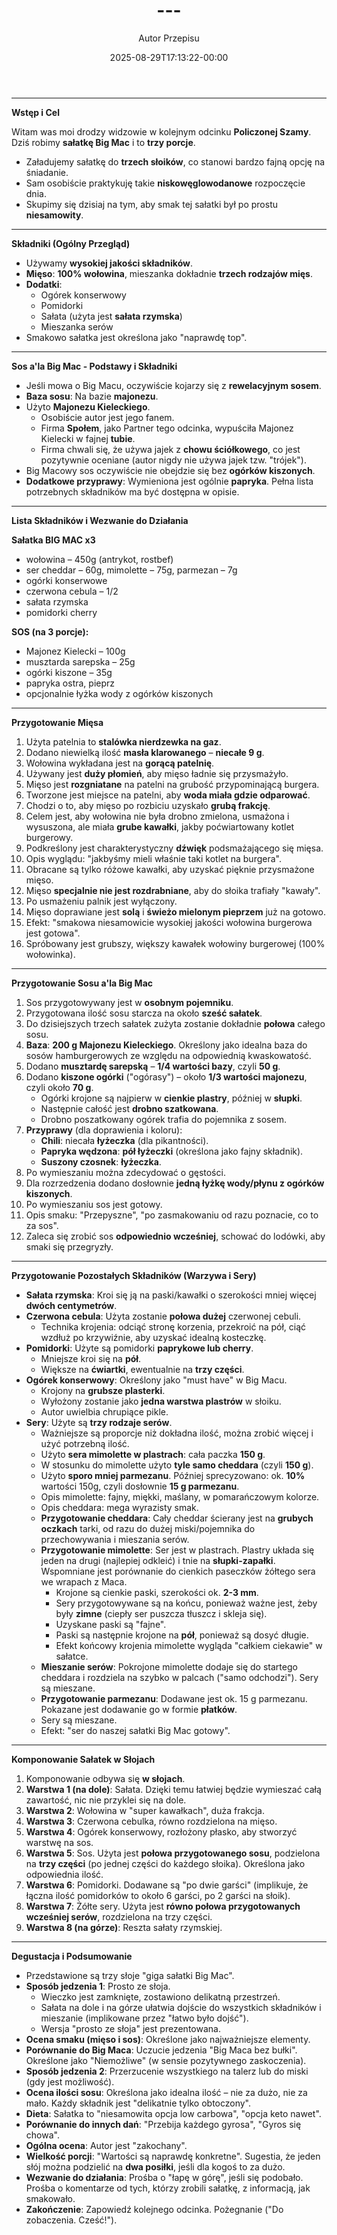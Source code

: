 ﻿---
draft: true
title: "---"
author: "Autor Przepisu"
recipe_image: images/recipe-headers/default.avif
date: 2025-08-29T17:13:22-00:00
categories: ["sniadania"]
tags: ["draft"]
tagline: "Przepis do sformatowania"
servings: 4
prep_time: 15
cook: true
cook_time: 30
calories: 300
protein: 20
fat: 10
carbohydrate: 25
---
---

**Wstęp i Cel**

Witam was moi drodzy widzowie w kolejnym odcinku **Policzonej Szamy**. Dziś robimy **sałatkę Big Mac** i to **trzy porcje**.

*   Załadujemy sałatkę do **trzech słoików**, co stanowi bardzo fajną opcję na śniadanie.
*   Sam osobiście praktykuję takie **niskowęglowodanowe** rozpoczęcie dnia.
*   Skupimy się dzisiaj na tym, aby smak tej sałatki był po prostu **niesamowity**.

---

**Składniki (Ogólny Przegląd)**

*   Używamy **wysokiej jakości składników**.
*   **Mięso**: **100% wołowina**, mieszanka dokładnie **trzech rodzajów mięs**.
*   **Dodatki**:
    *   Ogórek konserwowy
    *   Pomidorki
    *   Sałata (użyta jest **sałata rzymska**)
    *   Mieszanka serów
*   Smakowo sałatka jest określona jako "naprawdę top".

---

**Sos a'la Big Mac - Podstawy i Składniki**

*   Jeśli mowa o Big Macu, oczywiście kojarzy się z **rewelacyjnym sosem**.
*   **Baza sosu**: Na bazie **majonezu**.
*   Użyto **Majonezu Kieleckiego**.
    *   Osobiście autor jest jego fanem.
    *   Firma **Społem**, jako Partner tego odcinka, wypuściła Majonez Kielecki w fajnej **tubie**.
    *   Firma chwali się, że używa jajek z **chowu ściółkowego**, co jest pozytywnie oceniane (autor nigdy nie używa jajek tzw. "trójek").
*   Big Macowy sos oczywiście nie obejdzie się bez **ogórków kiszonych**.
*   **Dodatkowe przyprawy**: Wymieniona jest ogólnie **papryka**. Pełna lista potrzebnych składników ma być dostępna w opisie.

---

**Lista Składników i Wezwanie do Działania**

**Sałatka BIG MAC x3**

- wołowina – 450g (antrykot, rostbef)
- ser cheddar – 60g, mimolette – 75g, parmezan – 7g
- ogórki konserwowe
- czerwona cebula – 1/2
- sałata rzymska
- pomidorki cherry

**SOS (na 3 porcje):**

- Majonez Kielecki – 100g
- musztarda sarepska – 25g
- ogórki kiszone – 35g
- papryka ostra, pieprz
- opcjonalnie łyżka wody z ogórków kiszonych

---

**Przygotowanie Mięsa**

1.  Użyta patelnia to **stalówka nierdzewka na gaz**.
2.  Dodano niewielką ilość **masła klarowanego** – **niecałe 9 g**.
3.  Wołowina wykładana jest na **gorącą patelnię**.
4.  Używany jest **duży płomień**, aby mięso ładnie się przysmażyło.
5.  Mięso jest **rozgniatane** na patelni na grubość przypominającą burgera.
6.  Tworzone jest miejsce na patelni, aby **woda miała gdzie odparować**.
7.  Chodzi o to, aby mięso po rozbiciu uzyskało **grubą frakcję**.
8.  Celem jest, aby wołowina nie była drobno zmielona, usmażona i wysuszona, ale miała **grube kawałki**, jakby poćwiartowany kotlet burgerowy.
9.  Podkreślony jest charakterystyczny **dźwięk** podsmażającego się mięsa.
10. Opis wyglądu: "jakbyśmy mieli właśnie taki kotlet na burgera".
11. Obracane są tylko różowe kawałki, aby uzyskać pięknie przysmażone mięso.
12. Mięso **specjalnie nie jest rozdrabniane**, aby do słoika trafiały "kawały".
13. Po usmażeniu palnik jest wyłączony.
14. Mięso doprawiane jest **solą** i **świeżo mielonym pieprzem** już na gotowo.
15. Efekt: "smakowa niesamowicie wysokiej jakości wołowina burgerowa jest gotowa".
16. Spróbowany jest grubszy, większy kawałek wołowiny burgerowej (100% wołowinka).

---

**Przygotowanie Sosu a'la Big Mac**

1.  Sos przygotowywany jest w **osobnym pojemniku**.
2.  Przygotowana ilość sosu starcza na około **sześć sałatek**.
3.  Do dzisiejszych trzech sałatek zużyta zostanie dokładnie **połowa** całego sosu.
4.  **Baza**: **200 g Majonezu Kieleckiego**. Określony jako idealna baza do sosów hamburgerowych ze względu na odpowiednią kwaskowatość.
5.  Dodano **musztardę sarepską** – **1/4 wartości bazy**, czyli **50 g**.
6.  Dodano **kiszone ogórki** ("ogórasy") – około **1/3 wartości majonezu**, czyli około **70 g**.
    *   Ogórki krojone są najpierw w **cienkie plastry**, później w **słupki**.
    *   Następnie całość jest **drobno szatkowana**.
    *   Drobno poszatkowany ogórek trafia do pojemnika z sosem.
7.  **Przyprawy** (dla doprawienia i koloru):
    *   **Chili**: niecała **łyżeczka** (dla pikantności).
    *   **Papryka wędzona**: **pół łyżeczki** (określona jako fajny składnik).
    *   **Suszony czosnek**: **łyżeczka**.
8.  Po wymieszaniu można zdecydować o gęstości.
9.  Dla rozrzedzenia dodano dosłownie **jedną łyżkę wody/płynu z ogórków kiszonych**.
10. Po wymieszaniu sos jest gotowy.
11. Opis smaku: "Przepyszne", "po zasmakowaniu od razu poznacie, co to za sos".
12. Zaleca się zrobić sos **odpowiednio wcześniej**, schować do lodówki, aby smaki się przegryzły.

---

**Przygotowanie Pozostałych Składników (Warzywa i Sery)**

*   **Sałata rzymska**: Kroi się ją na paski/kawałki o szerokości mniej więcej **dwóch centymetrów**.
*   **Czerwona cebula**: Użyta zostanie **połowa dużej** czerwonej cebuli.
    *   Technika krojenia: odciąć stronę korzenia, przekroić na pół, ciąć wzdłuż po krzywiźnie, aby uzyskać idealną kosteczkę.
*   **Pomidorki**: Użyte są pomidorki **paprykowe lub cherry**.
    *   Mniejsze kroi się na **pół**.
    *   Większe na **ćwiartki**, ewentualnie na **trzy części**.
*   **Ogórek konserwowy**: Określony jako "must have" w Big Macu.
    *   Krojony na **grubsze plasterki**.
    *   Wyłożony zostanie jako **jedna warstwa plastrów** w słoiku.
    *   Autor uwielbia chrupiące pikle.
*   **Sery**: Użyte są **trzy rodzaje serów**.
    *   Ważniejsze są proporcje niż dokładna ilość, można zrobić więcej i użyć potrzebną ilość.
    *   Użyto **sera mimolette w plastrach**: cała paczka **150 g**.
    *   W stosunku do mimolette użyto **tyle samo cheddara** (czyli **150 g**).
    *   Użyto **sporo mniej parmezanu**. Później sprecyzowano: ok. **10%** wartości 150g, czyli dosłownie **15 g parmezanu**.
    *   Opis mimolette: fajny, miękki, maślany, w pomarańczowym kolorze.
    *   Opis cheddara: mega wyrazisty smak.
    *   **Przygotowanie cheddara**: Cały cheddar ścierany jest na **grubych oczkach** tarki, od razu do dużej miski/pojemnika do przechowywania i mieszania serów.
    *   **Przygotowanie mimolette**: Ser jest w plastrach. Plastry układa się jeden na drugi (najlepiej odkleić) i tnie na **słupki-zapałki**. Wspomniane jest porównanie do cienkich paseczków żółtego sera we wrapach z Maca.
        *   Krojone są cienkie paski, szerokości ok. **2-3 mm**.
        *   Sery przygotowywane są na końcu, ponieważ ważne jest, żeby były **zimne** (ciepły ser puszcza tłuszcz i skleja się).
        *   Uzyskane paski są "fajne".
        *   Paski są następnie krojone na **pół**, ponieważ są dosyć długie.
        *   Efekt końcowy krojenia mimolette wygląda "całkiem ciekawie" w sałatce.
    *   **Mieszanie serów**: Pokrojone mimolette dodaje się do startego cheddara i rozdziela na szybko w palcach ("samo odchodzi"). Sery są mieszane.
    *   **Przygotowanie parmezanu**: Dodawane jest ok. 15 g parmezanu. Pokazane jest dodawanie go w formie **płatków**.
    *   Sery są mieszane.
    *   Efekt: "ser do naszej sałatki Big Mac gotowy".

---

**Komponowanie Sałatek w Słojach**

1.  Komponowanie odbywa się **w słojach**.
2.  **Warstwa 1 (na dole)**: Sałata. Dzięki temu łatwiej będzie wymieszać całą zawartość, nic nie przyklei się na dole.
3.  **Warstwa 2**: Wołowina w "super kawałkach", duża frakcja.
4.  **Warstwa 3**: Czerwona cebulka, równo rozdzielona na mięso.
5.  **Warstwa 4**: Ogórek konserwowy, rozłożony płasko, aby stworzyć warstwę na sos.
6.  **Warstwa 5**: Sos. Użyta jest **połowa przygotowanego sosu**, podzielona na **trzy części** (po jednej części do każdego słoika). Określona jako odpowiednia ilość.
7.  **Warstwa 6**: Pomidorki. Dodawane są "po dwie garści" (implikuje, że łączna ilość pomidorków to około 6 garści, po 2 garści na słoik).
8.  **Warstwa 7**: Żółte sery. Użyta jest **równo połowa przygotowanych wcześniej serów**, rozdzielona na trzy części.
9.  **Warstwa 8 (na górze)**: Reszta sałaty rzymskiej.

---

**Degustacja i Podsumowanie**

*   Przedstawione są trzy słoje "giga sałatki Big Mac".
*   **Sposób jedzenia 1**: Prosto ze słoja.
    *   Wieczko jest zamknięte, zostawiono delikatną przestrzeń.
    *   Sałata na dole i na górze ułatwia dojście do wszystkich składników i mieszanie (implikowane przez "łatwo było dojść").
    *   Wersja "prosto ze słoja" jest prezentowana.
*   **Ocena smaku (mięso i sos)**: Określone jako najważniejsze elementy.
*   **Porównanie do Big Maca**: Uczucie jedzenia "Big Maca bez bułki". Określone jako "Niemożliwe" (w sensie pozytywnego zaskoczenia).
*   **Sposób jedzenia 2**: Przerzucenie wszystkiego na talerz lub do miski (gdy jest możliwość).
*   **Ocena ilości sosu**: Określona jako idealna ilość – nie za dużo, nie za mało. Każdy składnik jest "delikatnie tylko obtoczony".
*   **Dieta**: Sałatka to "niesamowita opcja low carbowa", "opcja keto nawet".
*   **Porównanie do innych dań**: "Przebija każdego gyrosa", "Gyros się chowa".
*   **Ogólna ocena**: Autor jest "zakochany".
*   **Wielkość porcji**: "Wartości są naprawdę konkretne". Sugestia, że jeden słój można podzielić na **dwa posiłki**, jeśli dla kogoś to za dużo.
*   **Wezwanie do działania**: Prośba o "łapę w górę", jeśli się podobało. Prośba o komentarze od tych, którzy zrobili sałatkę, z informacją, jak smakowało.
*   **Zakończenie**: Zapowiedź kolejnego odcinka. Pożegnanie ("Do zobaczenia. Cześć!").